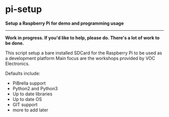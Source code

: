 pi-setup
========

**Setup a Raspberry Pi for demo and programming usage**

-----------

**Work in progress. If you'd like to help, please do. There's a lot of work to
be done.**

This script setup a bare installed SDCard for the Raspberry Pi to be used as a development platform 
Main focus are the workshops provided by VOC Electronics.


Defaults include:

- PiBrella support
- Python2 and Python3
- Up to date libraries
- Up to date OS
- GIT support
- more to add later
